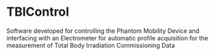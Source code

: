 # TBIControl
Software developed for controlling the Phantom Mobility Device and interfacing with an Electrometer for automatic profile acquisition for the measurement of Total Body Irradiation Commissioning Data

